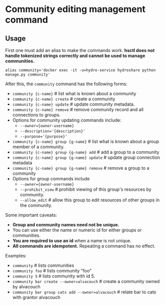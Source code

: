 # Community editing management command

## Usage

First one must add an alias to make the commands work. **hsctl does not handle tokenized strings correctly and cannot be used to manage communities.** 

```
alias community='docker exec -it -u=hydro-service hydroshare python manage.py community'
```
After this, the `community` command has the following forms: 

* `community {c-name}`  # list what is known about a community 
* `community {c-name} create`  # create a community
* `community {c-name} update`  # update community metadata. 
* `community {c-name} remove`  # remove community record and all connections to groups. 
* Options for community updating commands include:  
    * `--owner={owner-username}`
    * `--description='{description}'`
    * `--purpose='{purpose}'`
* `community {c-name} group {g-name}`  # list what is known about a group member of a community.
* `community {c-name} group {g-name} add`  # add a group to a community 
* `community {c-name} group {g-name} update`  # update group connection metadata 
* `community {c-name} group {g-name} remove`  # remove a group to a community 
* Options for group commands include
    * `--owner={owner-username}`
    * `--prohibit_view`  # prohibit viewing of this group's resources by community. 
    * `--allow_edit`  # allow this group to edit resources of other groups in the community. 

Some important caveats: 

* **Group and community names need not be unique.**
* You can use either the name or numeric id for either groups or communities. 
* **You are required to use an id** when a name is not unique. 
* **All commands are idempotent.** Repeating a command has no effect. 

Examples: 

* `community`  # lists communities 
* `community foo`  # lists community "foo"
* `community 5`    # lists community with id 5. 
* `community bar create --owner=alvacouch`  # create a community owned by alvacouch
* `community bar group cats add --owner=alvacouch`  # relate bar to cats with grantor alvacouch
